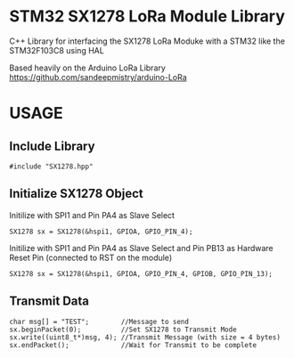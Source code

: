 # STM32 SX1278 LoRa Module Library
C++ Library for interfacing the SX1278 LoRa Moduke with a STM32 like the STM32F103C8 using HAL

Based heavily on the Arduino LoRa Library https://github.com/sandeepmistry/arduino-LoRa

# USAGE

## Include Library

```
#include "SX1278.hpp"
```
## Initialize SX1278 Object
Initilize with SPI1 and Pin PA4 as Slave Select
```
SX1278 sx = SX1278(&hspi1, GPIOA, GPIO_PIN_4);
```
Initilize with SPI1 and Pin PA4 as Slave Select and Pin PB13 as Hardware Reset Pin (connected to RST on the module)
```
SX1278 sx = SX1278(&hspi1, GPIOA, GPIO_PIN_4, GPIOB, GPIO_PIN_13);
```

## Transmit Data
```
char msg[] = "TEST";        //Message to send
sx.beginPacket(0);          //Set SX1278 to Transmit Mode
sx.write((uint8_t*)msg, 4); //Transmit Message (with size = 4 bytes)
sx.endPacket();             //Wait for Transmit to be complete
```
